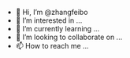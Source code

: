 - 👋 Hi, I’m @zhangfeibo
- 👀 I’m interested in ...
- 🌱 I’m currently learning ...
- 💞️ I’m looking to collaborate on ...
- 📫 How to reach me ...

<!---
zhangfeibo/zhangfeibo is a ✨ special ✨ repository because its `README.md` (this file) appears on your GitHub profile.
You can click the Preview link to take a look at your changes.
--->
